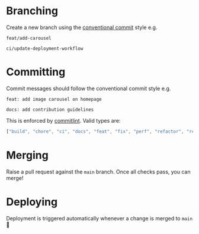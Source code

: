 # Branching

Create a new branch using the [conventional commit](https://www.conventionalcommits.org/en/v1.0.0/) style e.g.

`feat/add-carousel`

`ci/update-deployment-workflow`

# Committing

Commit messages should follow the conventional commit style e.g.

`feat: add image carousel on homepage`

`docs: add contribution guidelines`

This is enforced by [commitlint](https://github.com/conventional-changelog/commitlint/). Valid types are:

```javascript
["build", "chore", "ci", "docs", "feat", "fix", "perf", "refactor", "revert", "style", "test"];
```

# Merging

Raise a pull request against the `main` branch. Once all checks pass, you can merge!

# Deploying

Deployment is triggered automatically whenever a change is merged to `main` 🎉
